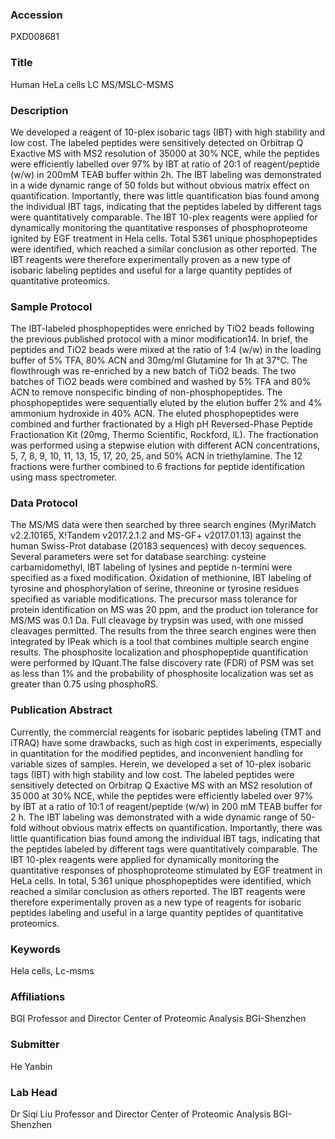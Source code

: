 ### Accession
PXD008681

### Title
Human HeLa cells LC MS/MSLC-MSMS

### Description
We developed a reagent of 10-plex isobaric tags (IBT) with high stability and low cost. The labeled peptides were sensitively detected on Orbitrap Q Exactive MS with MS2 resolution of 35000 at 30% NCE, while the peptides were efficiently labelled over 97% by IBT at ratio of 20:1 of reagent/peptide (w/w) in 200mM TEAB buffer within 2h. The IBT labeling was demonstrated in a wide dynamic range of 50 folds but without obvious matrix effect on quantification. Importantly, there was little quantification bias found among the individual IBT tags, indicating that the peptides labeled by different tags were quantitatively comparable. The IBT 10-plex reagents were applied for dynamically monitoring the quantitative responses of phosphoproteome ignited by EGF treatment in Hela cells. Total 5361 unique phosphopeptides were identified, which reached a similar conclusion as other reported. The IBT reagents were therefore experimentally proven as a new type of isobaric labeling peptides and useful for a large quantity peptides of quantitative proteomics.

### Sample Protocol
The IBT-labeled phosphopeptides were enriched by TiO2 beads following the previous published protocol with a minor modification14. In brief, the peptides and TiO2 beads were mixed at the ratio of 1:4 (w/w) in the loading buffer of 5% TFA, 80% ACN and 30mg/ml Glutamine for 1h at 37°C. The flowthrough was re-enriched by a new batch of TiO2 beads. The two batches of TiO2 beads were combined and washed by 5% TFA and 80% ACN to remove nonspecific binding of non-phosphopeptides. The phosphopeptides were sequentially eluted by the elution buffer 2% and 4% ammonium hydroxide in 40% ACN. The eluted phosphopeptides were combined and further fractionated by a High pH Reversed-Phase Peptide Fractionation Kit (20mg, Thermo Scientific, Rockford, lL). The fractionation was performed using a stepwise elution with different ACN concentrations, 5, 7, 8, 9, 10, 11, 13, 15, 17, 20, 25, and 50% ACN in triethylamine. The 12 fractions were further combined to 6 fractions for peptide identification using mass spectrometer.

### Data Protocol
The MS/MS data were then searched by three search engines (MyriMatch v2.2.10165, X!Tandem v2017.2.1.2 and MS-GF+ v2017.01.13) against the human Swiss-Prot database (20183 sequences) with decoy sequences. Several parameters were set for database searching: cysteine carbamidomethyl, IBT labeling of lysines and peptide n-termini were specified as a fixed modification. Oxidation of methionine, IBT labeling of tyrosine and phosphorylation of serine, threonine or tyrosine residues specified as variable modifications. The precursor mass tolerance for protein identification on MS was 20 ppm, and the product ion tolerance for MS/MS was 0.1 Da. Full cleavage by trypsin was used, with one missed cleavages permitted. The results from the three search engines were then integrated by IPeak which is a tool that combines multiple search engine results. The phosphosite localization and phosphopeptide quantification were performed by IQuant.The false discovery rate (FDR) of PSM was set as less than 1% and the probability of phosphosite localization was set as greater than 0.75 using phosphoRS.

### Publication Abstract
Currently, the commercial reagents for isobaric peptides labeling (TMT and iTRAQ) have some drawbacks, such as high cost in experiments, especially in quantitation for the modified peptides, and inconvenient handling for variable sizes of samples. Herein, we developed a set of 10-plex isobaric tags (IBT) with high stability and low cost. The labeled peptides were sensitively detected on Orbitrap Q Exactive MS with an MS2 resolution of 35&#x202f;000 at 30% NCE, while the peptides were efficiently labeled over 97% by IBT at a ratio of 10:1 of reagent/peptide (w/w) in 200 mM TEAB buffer for 2 h. The IBT labeling was demonstrated with a wide dynamic range of 50-fold without obvious matrix effects on quantification. Importantly, there was little quantification bias found among the individual IBT tags, indicating that the peptides labeled by different tags were quantitatively comparable. The IBT 10-plex reagents were applied for dynamically monitoring the quantitative responses of phosphoproteome stimulated by EGF treatment in HeLa cells. In total, 5&#x202f;361 unique phosphopeptides were identified, which reached a similar conclusion as others reported. The IBT reagents were therefore experimentally proven as a new type of reagents for isobaric peptides labeling and useful in a large quantity peptides of quantitative proteomics.

### Keywords
Hela cells, Lc-msms

### Affiliations
BGI
Professor and Director Center of Proteomic Analysis BGI-Shenzhen

### Submitter
He Yanbin

### Lab Head
Dr Siqi Liu
Professor and Director Center of Proteomic Analysis BGI-Shenzhen


